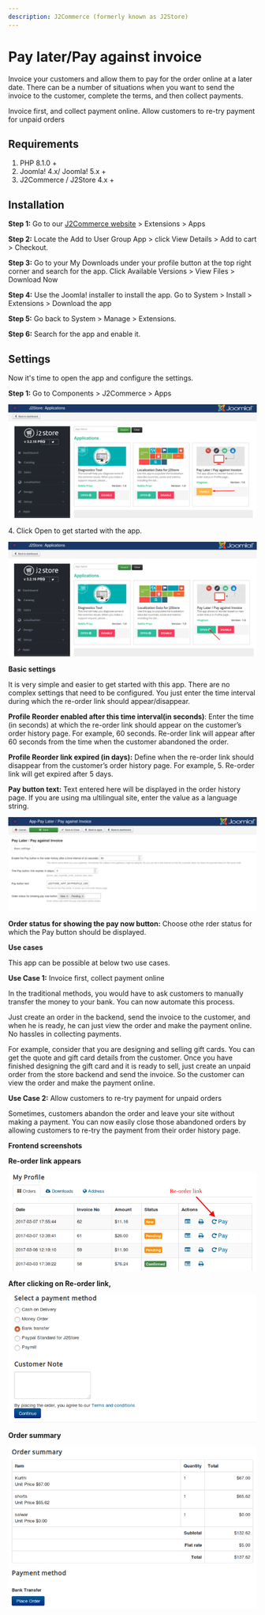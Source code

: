 ```yaml
---
description: J2Commerce (formerly known as J2Store)
---
```


# Pay later/Pay against invoice

Invoice your customers and allow them to pay for the order online at a later date. There can be a number of situations when you want to send the invoice to the customer, complete the terms, and then collect payments.

Invoice first, and collect payment online. Allow customers to re-try payment for unpaid orders

## Requirements <a href="#requirements" id="requirements"></a>

1. PHP 8.1.0 +
2. Joomla! 4.x/ Joomla! 5.x +
3. J2Commerce / J2Store 4.x +

## Installation <a href="#installation" id="installation"></a>

**Step 1:** Go to our [J2Commerce website](https://www.j2commerce.com/) > Extensions > Apps

**Step 2:** Locate the Add to User Group App > click View Details > Add to cart > Checkout.&#x20;

**Step 3:** Go to your My Downloads under your profile button at the top right corner and search for the app. Click Available Versions > View Files > Download Now

**Step 4:** Use the Joomla! installer to install the app. Go to System > Install > Extensions > Download the app

**Step 5:** Go back to System > Manage > Extensions.

**Step 6:** Search for the app and enable it.

## Settings <a href="#settings" id="settings"></a>

Now it's time to open the app and configure the settings.&#x20;

**Step 1:** Go to Components > J2Commerce > Apps&#x20;

![plpa01](https://raw.githubusercontent.com/j2store/doc-images/master/apps/pay-later-pay-against-invoice/plpa01.png)

4\. Click Open to get started with the app.

![plpa02](https://raw.githubusercontent.com/j2store/doc-images/master/apps/pay-later-pay-against-invoice/plpa02.png)

**Basic settings**

It is very simple and easier to get started with this app. There are no complex settings that need to be configured. You just enter the time interval during which the re-order link should appear/disappear.

**Profile Reorder enabled after this time interval(in seconds)**: Enter the time (in seconds) at which the re-order link should appear on the customer’s order history page. For example, 60 seconds. Re-order link will appear after 60 seconds from the time when the customer abandoned the order.

**Profile Reorder link expired (in days):** Define when the re-order link should disappear from the customer’s order history page. For example, 5. Re-order link will get expired after 5 days.

**Pay button text:** Text entered here will be displayed in the order history page. If you are using ma ultilingual site, enter the value as a language string.

![plpa03](https://raw.githubusercontent.com/j2store/doc-images/master/apps/pay-later-pay-against-invoice/plpa03.png)

**Order status for showing the pay now button:** Choose othe rder status for which the Pay button should be displayed.

**Use cases**

This app can be possible at below two use cases.

**Use Case 1:** Invoice first, collect payment online

In the traditional methods, you would have to ask customers to manually transfer the money to your bank. You can now automate this process.

Just create an order in the backend, send the invoice to the customer, and when he is ready, he can just view the order and make the payment online. No hassles in collecting payments.

For example, consider that you are designing and selling gift cards. You can get the quote and gift card details from the customer. Once you have finished designing the gift card and it is ready to sell, just create an unpaid order from the store backend and send the invoice. So the customer can view the order and make the payment online.

**Use Case 2:** Allow customers to re-try payment for unpaid orders

Sometimes, customers abandon the order and leave your site without making a payment. You can now easily close those abandoned orders by allowing customers to re-try the payment from their order history page.

**Frontend screenshots**

**Re-order link appears**

![plpa04](https://raw.githubusercontent.com/j2store/doc-images/master/apps/pay-later-pay-against-invoice/plpa04.png)

**After clicking on Re-order link,**

![plpa05](https://raw.githubusercontent.com/j2store/doc-images/master/apps/pay-later-pay-against-invoice/plpa05.png)

**Order summary**

![plpa06](https://raw.githubusercontent.com/j2store/doc-images/master/apps/pay-later-pay-against-invoice/plpa06.png)
